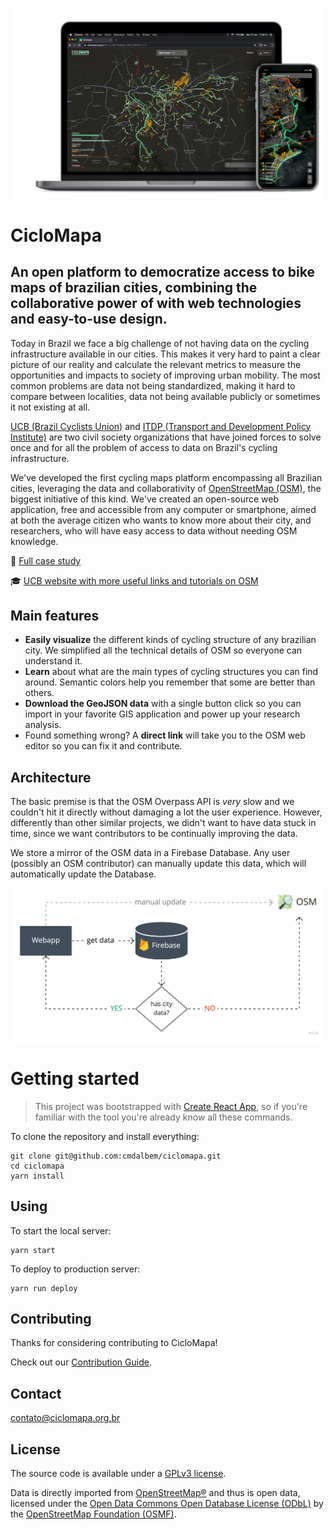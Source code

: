 ![Mockups of different devices showing the app](./.github/mockups.png)


# CicloMapa

## An open platform to democratize access to bike maps of brazilian cities, combining the collaborative power of  with web technologies and easy-to-use design.

Today in Brazil we face a big challenge of not having data on the cycling infrastructure available in our cities. This makes it very hard to paint a clear picture of our reality and calculate the relevant metrics to measure the opportunities and impacts to society of improving urban mobility. The most common problems are data not being standardized, making it hard to compare between localities, data not being available publicly or sometimes it not existing at all.

[UCB (Brazil Cyclists Union)](https://www.uniaodeciclistas.org.br) and [ITDP (Transport and Development Policy Institute)](https://itdpbrasil.org/) are two civil society organizations that have joined forces to solve once and for all the problem of access to data on Brazil's cycling infrastructure.

We've developed the first cycling maps platform encompassing all Brazilian cities, leveraging the data and collaborativity of [OpenStreetMap (OSM)](https://www.openstreetmap.org/), the biggest initiative of this kind. We've created an open-source web application, free and accessible from any computer or smartphone, aimed at both the average citizen who wants to know more about their city, and researchers, who will have easy access to data without needing OSM knowledge.


📕 [Full case study](https://cristianodalbem.com/ciclomapa/)

🎓 [UCB website with more useful links and tutorials on OSM](https://www.uniaodeciclistas.org.br/atuacao/ciclomapa)


## Main features

- **Easily visualize** the different kinds of cycling structure of any brazilian city. We simplified all the technical details of OSM so everyone can understand it.
- **Learn** about what are the main types of cycling structures you can find around. Semantic colors help you remember that some are better than others.
- **Download the GeoJSON data** with a single button click so you can import in your favorite GIS application and power up your research analysis.
- Found something wrong? A **direct link** will take you to the OSM web editor so you can fix it and contribute.


## Architecture

The basic premise is that the OSM Overpass API is *very* slow and we couldn't hit it directly without damaging a lot the user experience. However, differently than other similar projects, we didn't want to have data stuck in time, since we want contributors to be continually improving the data.

We store a mirror of the OSM data in a Firebase Database. Any user (possibly an OSM contributor) can manually update this data, which will automatically update the Database.

![A diagram of the system architecture and how it communicates with external services](./.github/arch.jpg)


# Getting started

> This project was bootstrapped with [Create React App](https://github.com/facebook/create-react-app), so if you're familiar with the tool you're already know all these commands.


To clone the repository and install everything:

```
git clone git@github.com:cmdalbem/ciclomapa.git
cd ciclomapa
yarn install
```

## Using

To start the local server:

```
yarn start
```

To deploy to production server:

```
yarn run deploy
```


## Contributing

Thanks for considering contributing to CicloMapa!

Check out our [Contribution Guide](.github/CONTRIBUTING.md).


## Contact

<contato@ciclomapa.org.br>


## License
The source code is available under a [GPLv3 license](https://github.com/cmdalbem/ciclomapa/blob/master/LICENSE).

Data is directly imported from [OpenStreetMap®](https://www.openstreetmap.org/) and thus is open data, licensed under the [Open Data Commons Open Database License (ODbL)](https://opendatacommons.org/licenses/odbl/) by the [OpenStreetMap Foundation (OSMF)](https://osmfoundation.org/).
